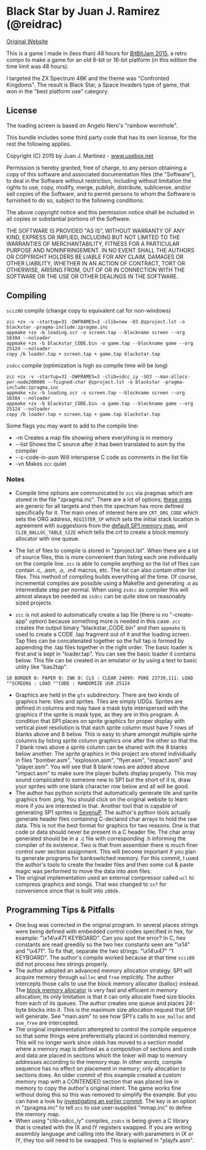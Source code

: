 # Black Star by Juan J. Ramirez (@reidrac)
[Original Website](https://www.usebox.net/jjm/blackstar/)

This is a game I made in (less than) 48 hours for [BitBitJam 2015](http://bitbitjam.com/), a retro compo to make a game for an old 8-bit or 16-bit platform (in this edition the time limit was 48 hours).

I targeted the ZX Spectrum 48K and the theme was "Confronted Kingdoms". The result is Black Star, a Space Invaders type of game, that won in the "best platform use" category.

## License

The loading screen is based on Angelo Nero's "rainbow wormhole".

This bundle includes some third party code that has its own license, for
the rest the following applies.

Copyright (C) 2015 by Juan J. Martinez - www.usebox.net

Permission is hereby granted, free of charge, to any person obtaining a copy
of this software and associated documentation files (the "Software"), to deal
in the Software without restriction, including without limitation the rights
to use, copy, modify, merge, publish, distribute, sublicense, and/or sell
copies of the Software, and to permit persons to whom the Software is
furnished to do so, subject to the following conditions:

The above copyright notice and this permission notice shall be included in
all copies or substantial portions of the Software.

THE SOFTWARE IS PROVIDED "AS IS", WITHOUT WARRANTY OF ANY KIND, EXPRESS OR
IMPLIED, INCLUDING BUT NOT LIMITED TO THE WARRANTIES OF MERCHANTABILITY,
FITNESS FOR A PARTICULAR PURPOSE AND NONINFRINGEMENT. IN NO EVENT SHALL THE
AUTHORS OR COPYRIGHT HOLDERS BE LIABLE FOR ANY CLAIM, DAMAGES OR OTHER
LIABILITY, WHETHER IN AN ACTION OF CONTRACT, TORT OR OTHERWISE, ARISING FROM,
OUT OF OR IN CONNECTION WITH THE SOFTWARE OR THE USE OR OTHER DEALINGS IN
THE SOFTWARE.

## Compiling

`sccz80` compile (change copy to equivalent cat for non-windows)
~~~
zcc +zx -v -startup=31 -DWFRAMES=3 -clib=new -O3 @zproject.lst -o blackstar -pragma-include:zpragma.inc
appmake +zx -b loading.scr -o screen.tap --blockname screen --org 16384 --noloader
appmake +zx -b blackstar_CODE.bin -o game.tap --blockname game --org 25124 --noloader
copy /b loader.tap + screen.tap + game.tap blackstar.tap
~~~
`zsdcc` compile (optimization is high so compile time will be long)
~~~
zcc +zx -v -startup=31 -DWFRAMES=3 -clib=sdcc_iy -SO3 --max-allocs-per-node200000 --fsigned-char @zproject.lst -o blackstar -pragma-include:zpragma.inc
appmake +zx -b loading.scr -o screen.tap --blockname screen --org 16384 --noloader
appmake +zx -b blackstar_CODE.bin -o game.tap --blockname game --org 25124 --noloader
copy /b loader.tap + screen.tap + game.tap blackstar.tap
~~~
Some flags you may want to add to the compile line:
* -m  Creates a map file showing where everything is in memory
* --list  Shows the C source after it has been translated to asm by the compiler
* --c-code-in-asm  Will intersperse C code as comments in the list file
* -vn  Makes `zcc` quiet

### Notes

* Compile time options are communicated to `zcc` via pragmas which are stored in the file "zpragma.inc".  There are a lot of options; [these ones](https://www.z88dk.org/wiki/doku.php?id=libnew:target_embedded#crt_configuration) are generic for all targets and then the spectrum has more defined specifically for it.  The main ones of interest here are `CRT_ORG_CODE` which sets the ORG address, `REGISTER_SP` which sets the initial stack location in agreement with suggestions from the [default SP1 memory map](https://github.com/z88dk/z88dk/blob/master/libsrc/_DEVELOPMENT/target/zx/config_sp1.m4#L34), and `CLIB_BALLOC_TABLE_SIZE` which tells the crt to create a block memory allocator with one queue.

* The list of files to compile is stored in "zproject.lst".  When there are a lot of source files, this is more convenient than listing each one individually on the compile line.  `zcc` is able to compile anything so the list of files can contain .c, .asm, .o, .m4 macros, etc.  The list can also contain other list files.  This method of compiling builds everything all the time.  Of course, incremental compiles are possible using a Makefile and generating .o as intermediate step per normal.  When using `zsdcc` as compiler this will almost always be needed as `zsdcc` can be quite slow on reasonably sized projects.

* `zcc` is not asked to automatically create a tap file (there is no "-create-app" option) because something more is needed in this case.  `zcc` creates the output binary "blackstar_CODE.bin" and then `appmake` is used to create a CODE .tap fragment out of it and the loading screen.  Tap files can be concatenated together so the full tap is formed by appending the .tap files together in the right order.  The basic loader is first and is kept in "loader.tap".  You can see the basic loader it contains below.  This file can be created in an emulator or by using a text to basic utility like "bas2tap".
```
10 BORDER 0: PAPER 0: INK 0: CLS : CLEAR 24099: POKE 23739,111: LOAD ""SCREEN$ : LOAD ""CODE : RANDOMIZE USR 25124
```

* Graphics are held in the `gfx` subdirectory.  There are two kinds of graphics here: tiles and sprites.  Tiles are simply UDGs.  Sprites are defined in columns and may have a mask byte interspersed with the graphics if the sprite is mask type, as they are in this program.  A condition that SP1 places on sprite graphics for proper display with vertical pixel resolution is that each sprite column must have 7 rows of blanks above and 8 below.  This is easy to share amongst multiple sprite columns by listing sprite column graphics one after the other so that the 7 blank rows above a sprite column can be shared with the 8 blanks below another.  The sprite graphics in this project are stored individually in files "bomber.asm", "explosion.asm", "flyer.asm", "impact.asm" and "player.asm".  You will see that 8 blank rows are added above "impact.asm" to make sure the player bullets display properly.   This may sound complicated to someone new to SP1 but the short of it is, draw your sprites with one blank character row below and all will be good.
* The author has python scripts that automatically generate tile and sprite graphics from .png.  You should click on the original website to learn more if you are interested in that.  Another tool that is capable of generating SP1 sprites is [SevenuP](http://metalbrain.speccy.org/).  The author's python tools actually generate header files containing C-declared char arrays to hold the raw data.  This is not the best format for graphics for two reasons.  One is that code or data should never be present in a C header file.  The char array generated should be in a .c file with corresponding .h informing the compiler of its existence.  Two is that from assembler there is much finer control over section assignment.  This will become important if you plan to generate programs for bankswitched memory.  For this commit, I used the author's tools to create the header files and then some cut & paste magic was performed to move the data into asm files.
* The original implementation used an external compressor called `ucl` to compress graphics and songs.  That was changed to `zx7` for convenience since that is built into `z88dk`.

## Programming Tips & Pitfalls
* One bug was corrected in the original program.  In several places strings were being defined with embedded control codes specified in hex, for example: "\x14\x471 KEYBOARD".  Can you spot the error?  In C, hex constants are read greedily so the two hex constants seen are "\x14" and "\x471".  To fix that, separate the two strings:  "\x14\x47" "1 KEYBOARD".  The author's compile worked because at that time `sccz80` did not process hex strings properly.
* The author adopted an advanced memory allocation strategy.  SP1 will acquire memory through `malloc` and `free` implicitly.  The author intercepts those calls to use the block memory allocator (balloc) instead.  The [block memory allocator](https://en.wikipedia.org/wiki/Memory_management#Fixed-size_blocks_allocation) is very fast and efficient in memory allocation; its only limitation is that it can only allocate fixed size blocks from each of its queues.  The author creates one queue and places 24-byte blocks into it.  This is the maximum size allocation request that SP1 will generate.  See "main.asm" to see how SP1's calls to `asm_malloc` and `asm_free` are intercepted.
* The original implementation attempted to control the compile sequence so that some things were preferentially placed in contended memory.  This will no longer work since `z88dk` has moved to a section model where a memory map is defined as a composition of sections and code and data are placed in sections which the linker will map to memory addresses according to the memory map.  In other words, compile sequence has no effect on placement in memory; only allocation to sections does.  An older commit of this example created a custom memory map with a CONTENDED section that was placed low in memory to copy the author's original intent.  The game works fine without doing this so this was removed to simplify the example.  But you can have a look by [investigating an earlier commit](https://github.com/z88dk/z88dk/tree/e2eac792363174e0171ab1a7cb622fd59570360e/libsrc/_DEVELOPMENT/EXAMPLES/zx/demo_sp1/BlackStar).  The key is an option in "zpragma.inc" to tell `zcc` to use user-supplied "mmap.inc" to define the memory map.
* When using "clib=sdcc_iy" compiles, `zsdcc` is being given a C library that is created with the IX and IY registers swapped.  If you are writing assembly language and calling into the library with parameters in IX or IY, they too will need to be swapped.  This is explained in "playfx.asm".
